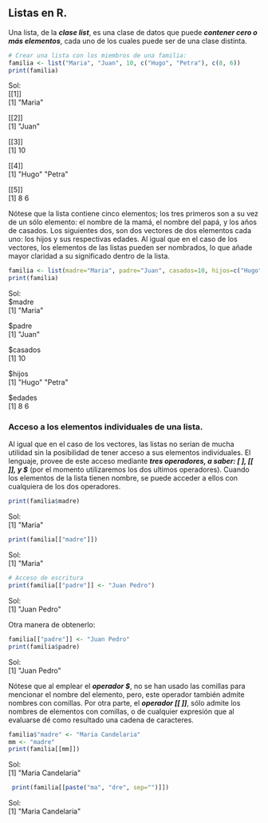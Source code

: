 ## Listas en R.
Una lista, de la ***clase list***, es una clase de datos que puede ***contener cero o más elementos***, cada uno de los cuales puede ser de una clase distinta.

```R
# Crear una lista con los miembros de una familia:
familia <- list("Maria", "Juan", 10, c("Hugo", "Petra"), c(8, 6))
print(familia)
```
Sol:  
[[1]]  
[1] "Maria"  
  
[[2]]  
[1] "Juan"  
  
[[3]]  
[1] 10  
  
[[4]]  
[1] "Hugo"  "Petra"  
  
[[5]]  
[1] 8 6  

Nótese que la lista contiene cinco elementos; los tres primeros son a su vez de un sólo elemento: el nombre de la mamá, el nombre del papá, y los años de casados. Los siguientes dos, son dos vectores de dos elementos cada uno: los hijos y sus respectivas edades. Al igual que en el caso de los vectores, los elementos de las listas pueden ser nombrados, lo que añade mayor claridad a su significado dentro de la lista.  

```R
familia <- list(madre="Maria", padre="Juan", casados=10, hijos=c("Hugo", "Petra"), edades=c(8, 6))
print(familia)
```
Sol:  
$madre  
[1] "Maria"  
  
$padre  
[1] "Juan"  
  
$casados  
[1] 10  
  
$hijos  
[1] "Hugo"  "Petra"  
  
$edades  
[1] 8 6  

### Acceso a los elementos individuales de una lista.
Al igual que en el caso de los vectores, las listas no serían de mucha utilidad sin la posibilidad de tener acceso a sus elementos individuales. El lenguaje, provee de este acceso mediante ***tres operadores, a saber: [ ], [[ ]], y $*** (por el momento utilizaremos los dos ultimos operadores). Cuando los elementos de la lista tienen nombre, se puede acceder a ellos con cualquiera de los dos operadores.  

```R
print(familia$madre)
```
Sol:  
[1] "Maria"  

```R
print(familia[["madre"]])
```
Sol:  
[1] "Maria"  

```R
# Acceso de escritura
print(familia[["padre"]] <- "Juan Pedro")
```
Sol:  
[1] "Juan Pedro"  

Otra manera de obtenerlo:

```R
familia[["padre"]] <- "Juan Pedro"
print(familia$padre)
```
Sol:  
[1] "Juan Pedro"  

Nótese que al emplear el ***operador $***, no se han usado las comillas para mencionar el nombre del elemento, pero, este operador también admite nombres con comillas. Por otra parte, el ***operador [[ ]]***, sólo admite los nombres de elementos con comillas, o de cualquier expresión que al evaluarse dé como resultado una cadena de caracteres.  

```R
familia$"madre" <- "Maria Candelaria"
mm <- "madre"
print(familia[[mm]])
```
Sol:  
[1] "Maria Candelaria"  

```R
 print(familia[[paste("ma", "dre", sep="")]])
```
Sol:  
[1] "Maria Candelaria"  
